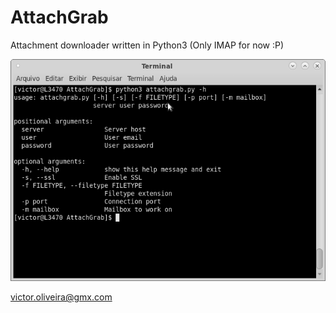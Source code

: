 # AttachGrab
Attachment downloader written in Python3 (Only IMAP for now :P)  

![AttachGrab](https://github.com/victor-oliveira1/AttachGrab/blob/master/AttachGrab.png?raw=true)  

victor.oliveira@gmx.com
